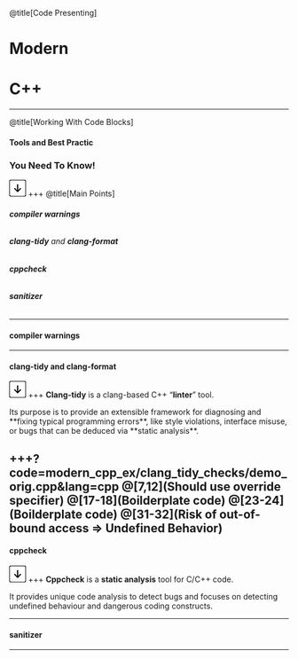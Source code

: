 @title[Code Presenting]
# Modern 
# C++

---
@title[Working With Code Blocks]

#### Tools and Best Practic 

### You Need To Know!

![Press Down Key](assets/down-arrow.png)
+++
@title[Main Points]

###### <p> **compiler warnings**
###### <p> **clang-tidy** and **clang-format**
###### <p> **cppcheck**
###### <p> **sanitizer**

---

#### **compiler warnings** 


---

#### **clang-tidy** and **clang-format**
![Press Down Key](assets/down-arrow.png)
+++
**Clang-tidy** is a clang-based C++ “**linter**” tool.
<p> Its purpose is to provide an extensible framework for diagnosing and **fixing typical programming errors**, like style violations, interface misuse, or bugs that can be deduced via **static analysis**.

+++?code=modern_cpp_ex/clang_tidy_checks/demo_orig.cpp&lang=cpp
@[7,12](Should use override specifier)
@[17-18](Boilderplate code)
@[23-24](Boilderplate code)
@[31-32](Risk of out-of-bound access => Undefined Behavior)
---
#### **cppcheck**
![Press Down Key](assets/down-arrow.png)
+++
**Cppcheck** is a **static analysis** tool for C/C++ code.
<p> It provides unique code analysis to detect bugs and focuses on detecting undefined behaviour and dangerous coding constructs.

---

#### **sanitizer**
---
